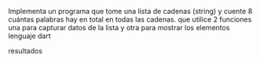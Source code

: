 Implementa un programa que tome una lista de cadenas (string) y cuente 8 cuántas palabras hay en total en todas las cadenas. que utilice 2 funciones una para capturar datos de la lista y otra para mostrar los elementos lenguaje dart

resultados
